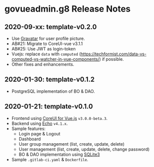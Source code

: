 # govueadmin.g8 Release Notes

## 2020-09-xx: template-v0.2.0

- Use [Gravatar](https://gravatar.com/) for user profile picture.
- AB#21: Migrate to CoreUI-vue v3.1.1
- AB#25: Use JWT as login-token
- Vuejs: replace `data` with `computed` (https://techformist.com/data-vs-computed-vs-watcher-in-vue-components/) if possible.
- Other fixes and enhancements.


## 2020-01-30: template-v0.1.2

- PostgreSQL implementation of BO & DAO.


## 2020-01-21: template-v0.1.0

- Frontend using [CoreUI for Vue.js](https://coreui.io/vue/) `v3.0.0-beta.3`.
- Backend using [Echo](https://echo.labstack.com) `v4.1.x`.
- Sample features:
  - Login page & Logout
  - Dashboard
  - User group management (list, create, update, delete)
  - User management (list, create, update, delete, change password)
  - BO & DAO implementation using [SQLite3](https://github.com/mattn/go-sqlite3)
- Sample `.gitlab-ci.yaml` & `Dockerfile`.
